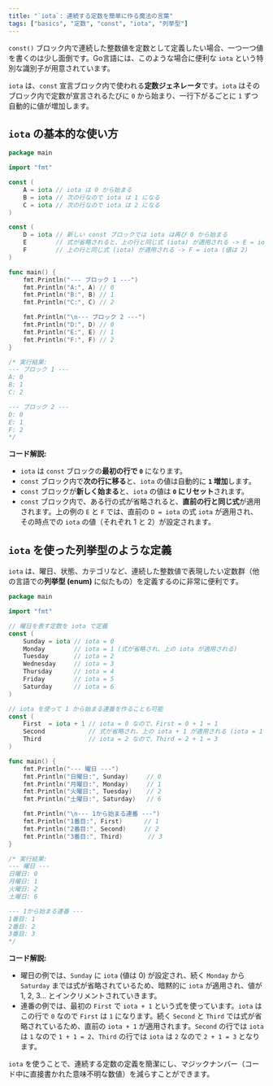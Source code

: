 ```yaml
---
title: "`iota`: 連続する定数を簡単に作る魔法の言葉"
tags: ["basics", "定数", "const", "iota", "列挙型"]
---
```


`const()` ブロック内で連続した整数値を定数として定義したい場合、一つ一つ値を書くのは少し面倒です。Go言語には、このような場合に便利な `iota` という特別な識別子が用意されています。

`iota` は、`const` 宣言ブロック内で使われる**定数ジェネレータ**です。`iota` はそのブロック内で定数が宣言されるたびに `0` から始まり、一行下がるごとに `1` ずつ自動的に値が増加します。

## `iota` の基本的な使い方

```go title="iota の基本動作"
package main

import "fmt"

const (
	A = iota // iota は 0 から始まる
	B = iota // 次の行なので iota は 1 になる
	C = iota // 次の行なので iota は 2 になる
)

const (
	D = iota // 新しい const ブロックでは iota は再び 0 から始まる
	E        // 式が省略されると、上の行と同じ式 (iota) が適用される -> E = iota (値は 1)
	F        // 上の行と同じ式 (iota) が適用される -> F = iota (値は 2)
)

func main() {
	fmt.Println("--- ブロック 1 ---")
	fmt.Println("A:", A) // 0
	fmt.Println("B:", B) // 1
	fmt.Println("C:", C) // 2

	fmt.Println("\n--- ブロック 2 ---")
	fmt.Println("D:", D) // 0
	fmt.Println("E:", E) // 1
	fmt.Println("F:", F) // 2
}

/* 実行結果:
--- ブロック 1 ---
A: 0
B: 1
C: 2

--- ブロック 2 ---
D: 0
E: 1
F: 2
*/
```

**コード解説:**

*   `iota` は `const` ブロックの**最初の行で `0`** になります。
*   `const` ブロック内で**次の行に移る**と、`iota` の値は自動的に **`1` 増加**します。
*   `const` ブロックが**新しく始まる**と、`iota` の値は **`0` にリセット**されます。
*   `const` ブロック内で、ある行の式が省略されると、**直前の行と同じ式**が適用されます。上の例の `E` と `F` では、直前の `D = iota` の式 `iota` が適用され、その時点での `iota` の値（それぞれ 1 と 2）が設定されます。

## `iota` を使った列挙型のような定義

`iota` は、曜日、状態、カテゴリなど、連続した整数値で表現したい定数群（他の言語での**列挙型 (enum)** に似たもの）を定義するのに非常に便利です。

```go title="iota で曜日を定義する"
package main

import "fmt"

// 曜日を表す定数を iota で定義
const (
	Sunday = iota // iota = 0
	Monday        // iota = 1 (式が省略され、上の iota が適用される)
	Tuesday       // iota = 2
	Wednesday     // iota = 3
	Thursday      // iota = 4
	Friday        // iota = 5
	Saturday      // iota = 6
)

// iota を使って 1 から始まる連番を作ることも可能
const (
	First  = iota + 1 // iota = 0 なので、First = 0 + 1 = 1
	Second            // 式が省略され、上の iota + 1 が適用される (iota = 1 なので、Second = 1 + 1 = 2)
	Third             // iota = 2 なので、Third = 2 + 1 = 3
)

func main() {
	fmt.Println("--- 曜日 ---")
	fmt.Println("日曜日:", Sunday)     // 0
	fmt.Println("月曜日:", Monday)     // 1
	fmt.Println("火曜日:", Tuesday)    // 2
	fmt.Println("土曜日:", Saturday)   // 6

	fmt.Println("\n--- 1から始まる連番 ---")
	fmt.Println("1番目:", First)      // 1
	fmt.Println("2番目:", Second)     // 2
	fmt.Println("3番目:", Third)       // 3
}

/* 実行結果:
--- 曜日 ---
日曜日: 0
月曜日: 1
火曜日: 2
土曜日: 6

--- 1から始まる連番 ---
1番目: 1
2番目: 2
3番目: 3
*/
```

**コード解説:**

*   曜日の例では、`Sunday` に `iota` (値は 0) が設定され、続く `Monday` から `Saturday` までは式が省略されているため、暗黙的に `iota` が適用され、値が 1, 2, 3... とインクリメントされていきます。
*   連番の例では、最初の `First` で `iota + 1` という式を使っています。`iota` はこの行で `0` なので `First` は `1` になります。続く `Second` と `Third` では式が省略されているため、直前の `iota + 1` が適用されます。`Second` の行では `iota` は `1` なので `1 + 1 = 2`、`Third` の行では `iota` は `2` なので `2 + 1 = 3` となります。

`iota` を使うことで、連続する定数の定義を簡潔にし、マジックナンバー（コード中に直接書かれた意味不明な数値）を減らすことができます。